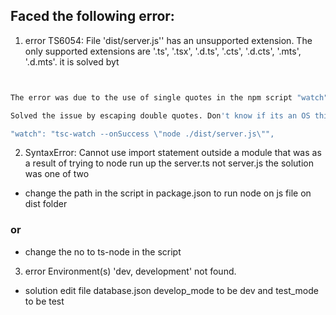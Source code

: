 ## Faced the following error:
1. error TS6054: File 'dist/server.js'' has an unsupported extension. The only supported extensions are '.ts', '.tsx', '.d.ts', '.cts', '.d.cts', '.mts', '.d.mts'.
it is solved byt 
```sh


The error was due to the use of single quotes in the npm script "watch": "tsc-watch --onSuccess 'node ./dist/server.js' ", .

Solved the issue by escaping double quotes. Don't know if its an OS thing. Am using VSCode editor on Windows 10.

"watch": "tsc-watch --onSuccess \"node ./dist/server.js\"",

```

2. SyntaxError: Cannot use import statement outside a module
that was as a result of trying to node run up the server.ts not server.js the solution was one of two 
- change the path in the script in package.json to run node on js file on dist folder
### or 
- change the no to ts-node in the script

3. error  Environment(s) 'dev, development' not found.
- solution
edit file database.json develop_mode to be dev
and test_mode to be test